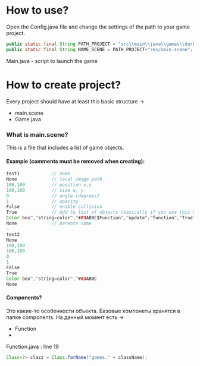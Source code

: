 # How to use?
Open the Config.java file and change the settings of the path to your game project.
``` java
public static final String PATH_PROJECT = "src\\main\\java\\games\\dark\\"; // путь до проекта
public static final String NAME_SCENE = PATH_PROJECT+"res/main.scene"; // путь до файла сцены 
```
Main.java - script to launch the game

# How to create project?
Every project should have at least this basic structure ->
- main.scene
- Game.java

### What is main.scene?
This is a file that includes a list of game objects.

#### Example (comments must be removed when creating):
``` Java
test1            // name
None             // local image path 
100,100          // position x,y
100,100          // size w, y
0                // angle (degrees)
1                // opacity
False            // enable collision
True             // Add to list of objects (basically if you use this object then it is always True)
Color box^,^string=color^,^#03AB0C$Function^,^update^;^function^,^True^;^package.YourFunc       // Components (more about that later)
None             // parents name
~
test2
None
100,100
100,100
0
1
False
True
Color box^,^string=color^,^#03AB0C
None
```

#### Components?
Это какие-то особенности объекта.
Базовые компонеты хранятся в папке components.
На данный момент есть ->
- Function
- 

Function.java : line 19
``` Java
Class<?> clazz = Class.forName("games." + className);
```
